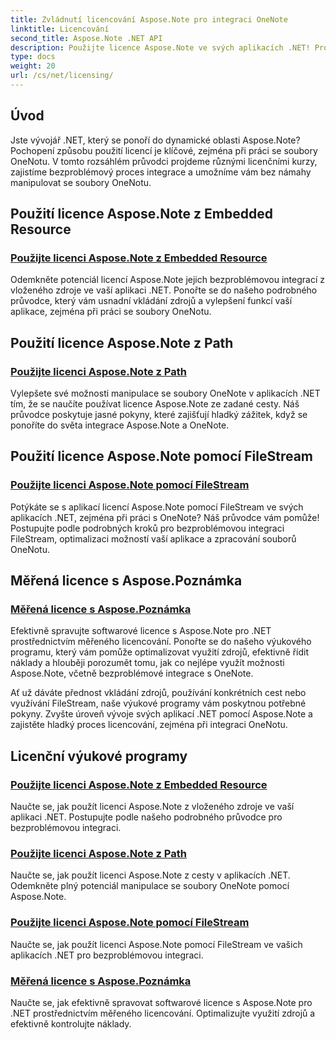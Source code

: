 ```yaml
---
title: Zvládnutí licencování Aspose.Note pro integraci OneNote
linktitle: Licencování
second_title: Aspose.Note .NET API
description: Použijte licence Aspose.Note ve svých aplikacích .NET! Prozkoumejte podrobné průvodce pro vkládání zdrojů, používání cest, FileStream a efektivní měřené licencování.
type: docs
weight: 20
url: /cs/net/licensing/
---
```

## Úvod

Jste vývojář .NET, který se ponoří do dynamické oblasti Aspose.Note? Pochopení způsobu použití licencí je klíčové, zejména při práci se soubory OneNotu. V tomto rozsáhlém průvodci projdeme různými licenčními kurzy, zajistíme bezproblémový proces integrace a umožníme vám bez námahy manipulovat se soubory OneNotu.

## Použití licence Aspose.Note z Embedded Resource
### [Použijte licenci Aspose.Note z Embedded Resource](./apply-license-embedded-resource/)

Odemkněte potenciál licencí Aspose.Note jejich bezproblémovou integrací z vloženého zdroje ve vaší aplikaci .NET. Ponořte se do našeho podrobného průvodce, který vám usnadní vkládání zdrojů a vylepšení funkcí vaší aplikace, zejména při práci se soubory OneNotu.

## Použití licence Aspose.Note z Path
### [Použijte licenci Aspose.Note z Path](./apply-license-from-path/)

Vylepšete své možnosti manipulace se soubory OneNote v aplikacích .NET tím, že se naučíte používat licence Aspose.Note ze zadané cesty. Náš průvodce poskytuje jasné pokyny, které zajišťují hladký zážitek, když se ponoříte do světa integrace Aspose.Note a OneNote.

## Použití licence Aspose.Note pomocí FileStream
### [Použijte licenci Aspose.Note pomocí FileStream](./apply-license-using-filestream/)

Potýkáte se s aplikací licencí Aspose.Note pomocí FileStream ve svých aplikacích .NET, zejména při práci s OneNote? Náš průvodce vám pomůže! Postupujte podle podrobných kroků pro bezproblémovou integraci FileStream, optimalizaci možností vaší aplikace a zpracování souborů OneNotu.

## Měřená licence s Aspose.Poznámka
### [Měřená licence s Aspose.Poznámka](./metered-licensing/)

Efektivně spravujte softwarové licence s Aspose.Note pro .NET prostřednictvím měřeného licencování. Ponořte se do našeho výukového programu, který vám pomůže optimalizovat využití zdrojů, efektivně řídit náklady a hlouběji porozumět tomu, jak co nejlépe využít možnosti Aspose.Note, včetně bezproblémové integrace s OneNote.

Ať už dáváte přednost vkládání zdrojů, používání konkrétních cest nebo využívání FileStream, naše výukové programy vám poskytnou potřebné pokyny. Zvyšte úroveň vývoje svých aplikací .NET pomocí Aspose.Note a zajistěte hladký proces licencování, zejména při integraci OneNotu.
## Licenční výukové programy
### [Použijte licenci Aspose.Note z Embedded Resource](./apply-license-embedded-resource/)
Naučte se, jak použít licenci Aspose.Note z vloženého zdroje ve vaší aplikaci .NET. Postupujte podle našeho podrobného průvodce pro bezproblémovou integraci.
### [Použijte licenci Aspose.Note z Path](./apply-license-from-path/)
Naučte se, jak použít licenci Aspose.Note z cesty v aplikacích .NET. Odemkněte plný potenciál manipulace se soubory OneNote pomocí Aspose.Note.
### [Použijte licenci Aspose.Note pomocí FileStream](./apply-license-using-filestream/)
Naučte se, jak použít licenci Aspose.Note pomocí FileStream ve vašich aplikacích .NET pro bezproblémovou integraci.
### [Měřená licence s Aspose.Poznámka](./metered-licensing/)
Naučte se, jak efektivně spravovat softwarové licence s Aspose.Note pro .NET prostřednictvím měřeného licencování. Optimalizujte využití zdrojů a efektivně kontrolujte náklady.